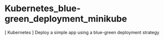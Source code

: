 # Kubernetes_blue-green_deployment_minikube
[ Kubernetes ] Deploy a simple app using a blue-green deployment strategy

